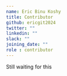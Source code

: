 ```yaml
---
name: Eric Binu Koshy
title: Contributor
github: ericgit2024
twitter: ""
linkedin: ""
slack: ""
joining_date: ""
role : contributor
---
```


Still waiting for this
